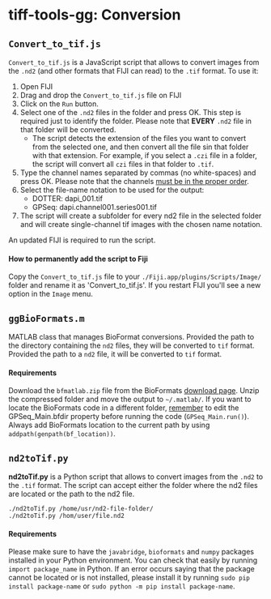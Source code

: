 tiff-tools-gg: Conversion
===

## `Convert_to_tif.js`

`Convert_to_tif.js` is a JavaScript script that allows to convert images from the `.nd2` (and other formats that FIJI can read) to the `.tif` format. To use it:

1. Open FIJI
2. Drag and drop the `Convert_to_tif.js` file on FIJI
3. Click on the `Run` button.
4. Select one of the `.nd2` files in the folder and press OK. This step is required just to identify the folder. Please note that **EVERY** `.nd2` file in that folder will be converted.
    - The script detects the extension of the files you want to convert from the selected one, and then convert all the file sin that folder with that extension. For example, if you select a `.czi` file in a folder, the script will convert all `czi` files in that folder to `.tif`.
5. Type the channel names separated by commas (no white-spaces) and press OK. Please note that the channels <u>must be in the proper order</u>.
6. Select the file-name notation to be used for the output:
    - DOTTER: dapi_001.tif
    - GPSeq: dapi.channel001.series001.tif
7. The script will create a subfolder for every nd2 file in the selected folder and will create single-channel tif images with the chosen name notation.

An updated FIJI is required to run the script.

#### How to permanently add the script to Fiji

Copy the `Convert_to_tif.js` file to your `./Fiji.app/plugins/Scripts/Image/` folder and rename it as 'Convert_to_tif.js'. If you restart FIJI you'll see a new option in the `Image` menu.

## `ggBioFormats.m`

MATLAB class that manages BioFormat conversions. Provided the path to the directory containing the `nd2` files, they will be converted to `tif` format. Provided the path to a `nd2` file, it will be converted to `tif` format.

#### Requirements

Download the `bfmatlab.zip` file from the BioFormats <a href="http://downloads.openmicroscopy.org/bio-formats/5.1.5/">download page</a>. Unzip the compressed folder and move the output to `~/.matlab/`. If you want to locate the BioFormats code in a different folder, <u>remember</u> to edit the GPSeq_Main.bfdir property before running the code (`GPSeq_Main.run()`). Always add BioFormats location to the current path by using `addpath(genpath(bf_location))`.

## `nd2toTif.py`

**nd2toTif.py** is a Python script that allows to convert images from the `.nd2` to the `.tif` format. The script can accept either the folder where the nd2 files are located or the path to the nd2 file.

    ./nd2toTif.py /home/usr/nd2-file-folder/
    ./nd2toTif.py /hom/user/file.nd2

#### Requirements

Please make sure to have the `javabridge`, `bioformats` and `numpy` packages installed in your Python environment. You can check that easily by running `import package_name` in Python. If an error occurs saying that the package cannot be located or is not installed, please install it by running `sudo pip install package-name` or `sudo python -m pip install package-name`.
